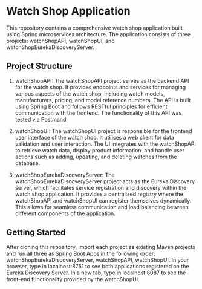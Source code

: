 # Watch Shop Application
This repository contains a comprehensive watch shop application built using Spring microservices architecture. The application consists of three projects: watchShopAPI, watchShopUI, and watchShopEurekaDiscoveryServer.

## Project Structure
1. watchShopAPI:
The watchShopAPI project serves as the backend API for the watch shop. It provides endpoints and services for managing various aspects of the watch shop, including watch models, manufacturers, pricing, and model reference numbers. The API is built using Spring Boot and follows RESTful principles for efficient communication with the frontend. The functionality of this API was tested via Postmand

2. watchShopUI:
The watchShopUI project is responsible for the frontend user interface of the watch shop. It utilises a web client for data validation and user interaction. The UI integrates with the watchShopAPI to retrieve watch data, display product information, and handle user actions such as adding, updating, and deleting watches from the database.

3. watchShopEurekaDiscoveryServer:
The watchShopEurekaDiscoveryServer project acts as the Eureka Discovery server, which facilitates service registration and discovery within the watch shop application. It provides a centralized registry where the watchShopAPI and watchShopUI can register themselves dynamically. This allows for seamless communication and load balancing between different components of the application.

## Getting Started
After cloning this repository, import each project as existing Maven projects and run all three as Spring Boot Apps in the following order: watchShopEurekaDiscoveryServer, watchShopAPI, watchShopUI. In your browser, type in localhost:8761 to see both applications registered on the Eureka Discovery Server. In a new tab, type in localhost:8087 to see the front-end functionality provided by the watchShopUI.
